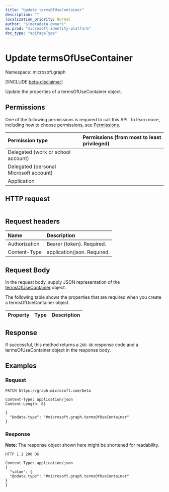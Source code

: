 ```yaml
---
title: "Update termsOfUseContainer"
description: ""
localization_priority: Normal
author: "$(metadata.owner)"
ms.prod: "microsoft-identity-platform"
doc_type: "apiPageType"
---
```


# Update termsOfUseContainer

Namespace: microsoft.graph

[!INCLUDE [beta-disclaimer](../../includes/beta-disclaimer.md)]

Update the properties of a termsOfUseContainer object.

## Permissions

One of the following permissions is required to call this API. To learn more, including how to choose permissions, see [Permissions](/graph/permissions-reference).

| Permission type                        | Permissions (from most to least privileged) |
| :------------------------------------- | :------------------------------------------ |
| Delegated (work or school account)     |                                             |
| Delegated (personal Microsoft account) |                                             |
| Application                            |                                             |

## HTTP request

<!-- {
  "blockType": "ignored"
}
-->

```http

```

## Request headers

| Name          | Description                 |
| :------------ | :-------------------------- |
| Authorization | Bearer {token}. Required.   |
| Content-Type  | application/json. Required. |

## Request Body

In the request body, supply JSON representation of the [termsOfUseContainer](../resources/-termsofusecontainer.md) object.

<!-- Actions and Functions -->

<!-- CRUD Methods -->

The following table shows the properties that are required when you create a termsOfUseContainer object.

| Property | Type | Description |
| :------- | :--- | :---------- |

## Response

If successful, this method returns a `200 OK` response code and a termsOfUseContainer object in the response body.

## Examples

### Request

<!-- {
  "blockType": "request",
  "name": "update_termsofusecontainer"
}
-->

```http
PATCH https://graph.microsoft.com/beta

Content-Type: application/json
Content-Length: 61

{
  "@odata.type": "#microsoft.graph.termsOfUseContainer"
}

```

### Response

**Note:** The response object shown here might be shortened for readability.

<!-- {
  "blockType": "response",
  "truncated": true,
  "@odata.type": "microsoft.azure.termsOfUse.termsOfUseContainer"
}
-->

```http
HTTP 1.1 200 OK

Content-Type: application/json
{
  "value": {
  "@odata.type": "#microsoft.graph.termsOfUseContainer"
}
}

```
